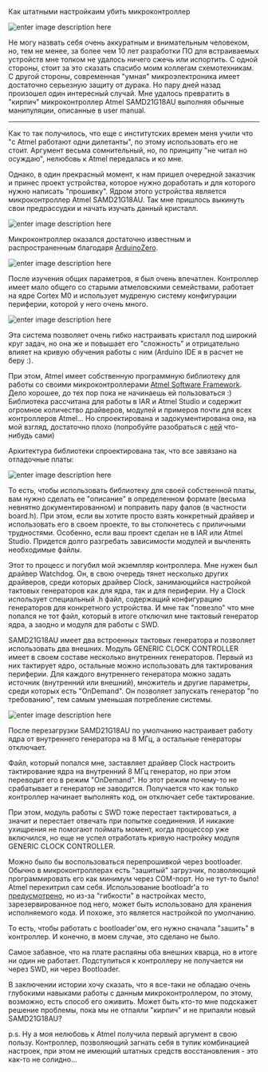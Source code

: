 
Как штатными настройкаим убить микроконтроллер

![enter image description here](https://habrastorage.org/files/776/388/305/7763883051724bd4a7b1441fb3a18d7d.jpg)

Не могу назвать себя очень аккуратным и внимательным человеком, но, тем не менее, за более чем 10 лет разработки ПО для встраиваемых устройств мне толком не удалось ничего сжечь или испортить. С одной стороны, стоит за это сказать спасибо моим коллегам схемотехникам. С другой стороны, современная "умная" микроэлектроника имеет достаточно серьезную защиту от дурака. Но пару дней назад произошел один интересный случай. Мне удалось превратить в "кирпич" микроконтроллер Atmel SAMD21G18AU выполняя обычные манипуляции, описанные в user manual.

----------

Как то так получилось, что еще с институтских времен меня учили что "с Atmel работают одни дилетанты", по этому использовать его не стоит. Аргумент весьма сомнительный, но, по принципу "не читал но осуждаю", нелюбовь к Atmel передалась и ко мне. 

Однако, в один прекрасный момент, к нам пришел очередной заказчик и принес проект устройства, которое нужно доработать и для которого нужно написать "прошивку". Ядром этого устройства является микроконтроллер Atmel SAMD21G18AU. Так мне пришлось выкинуть свои предрассудки и начать изучать данный кристалл.

![enter image description here](https://habrastorage.org/files/00d/ae2/0e9/00dae20e97eb4196b6152dd1ffbb2553.jpg)

Микроконтроллер оказался достаточно известным и распространенным благодаря [ArduinoZero](https://www.arduino.cc/en/Main/ArduinoBoardZero). 

![enter image description here](https://habrastorage.org/files/7c4/1ff/40b/7c41ff40bffd44a7a75d4dd2aa4f910d.jpg)

После изучения общих параметров, я был очень впечатлен. Контроллер имеет мало общего со старыми атмеловскими семействами, работает на ядре Cortex M0 и использует мудреную систему конфигурации периферии, которой у него очень много.

![enter image description here](https://habrastorage.org/files/582/17c/9a0/58217c9a0fc44c4e894b1692dda8076c.jpg)

Эта система позволяет очень гибко настраивать кристалл под широкий круг задач, но она же и повышает его "сложность" и отрицательно влияет на кривую обучения работы с ним (Arduino IDE я в расчет не беру :). 

При этом, Atmel имеет собственную программную библиотеку для работы со своими микроконтроллерами [Atmel Software Framework](http://www.atmel.com/ru/ru/tools/avrsoftwareframework.aspx). Дело хорошее, до тех пор пока не начинаешь ей пользоваться :) Библиотека рассчитана для работы в IAR и Atmel Studio и содержит огромное количество драйверов, модулей и примеров почти для всех контроллеров Atmel... Но спроектирована и задокументирована она, на мой взгляд, достаточно плохо (попробуйте разобраться с [ней](http://asf.atmel.com/docs/latest/) что-нибудь сами)

Архитектура библиотеки спроектирована так, что все завязано на отладочные платы:

![enter image description here](https://habrastorage.org/files/886/3e4/443/8863e4443824401faf61a42e59216167.jpg)

То есть, чтобы использовать библиотеку для своей собственной платы, вам нужно сделать ее "описание" в определенном формате (весьма невнятно документированном) и поправить пару фалов (в частности board.h). При этом, если вы хотите просто взять конкретный драйвер и использовать его в своем проекте, то вы столкнетесь с приличными трудностями. Особенно, если ваш проект сделан не в IAR или Atmel Studio. Придется долго разгребать зависимости модулей и вычленять необходимые файлы.

Этот то процесс и погубил мой экземпляр контроллера. Мне нужен был драйвер Watchdog. Он, в свою очередь тянет несколько других драйверов, среди которых драйвер Clock, занимающийся настройкой тактовых генераторов как для ядра, так и для периферии. Ну а Clock использует специальный .h файл, содержащий конфигурацию генераторов для конкретного устройства. И мне так "повезло" что мне попался не тот файл, который в итоге отключил мне тактовый генератор ядра, а заодно и модуля для работы с SWD.

SAMD21G18AU имеет два встроенных тактовых генератора и позволяет использовать два внешних. Модуль GENERIC CLOCK CONTROLLER имеет в своем составе несколько внутренних генераторов. Первый из них тактирует ядро, остальные можно использовать для тактирования периферии. Для каждого внутреннего генератора можно задать источник (внутренний или внешний), множитель и другие параметры, среди которых есть "OnDemand". Он позволяет запускать генератор "по требованию", тем самым уменьшая потребление системы.

![enter image description here](https://habrastorage.org/files/dc7/e60/c10/dc7e60c1092448fba6a98025028a251c.jpg)

После перезагрузки SAMD21G18AU по умолчанию настраивает работу ядра от внутреннего генератора на 8 МГц, а остальные генераторы отключает. 

Файл, который попался мне, заставляет драйвер Clock настроить тактирование ядра на внутренний 8 МГц генератор, но при этом переводит его в режим "OnDemand". Но этот режим почему-то не срабатывает и генератор не заводится. Получается что как только контроллер начинает выполнять код, он отключает себе тактирование. 

При этом, модуль работы с SWD тоже перестает тактироваться, а значит и перестает отвечать при попытке соединения. И никакие ухищрения не помогают поймать момент, когда процессор уже включился, но еще не успел отработать кривую настройку модуля GENERIC CLOCK CONTROLLER.

Можно было бы воспользоваться перепрошивкой через bootloader. Обычно в микроконтроллерах есть "зашитый" загрузчик, позволяющий программировать его как минимум через COM-порт. Но не тут-то было! Atmel перехитрил сам себя. Использование bootloadr'а то [предусмотрено](http://www.atmel.com/images/atmel-42366-sam-ba-bootloader-for-sam-d21_applicationnote_at07175.pdf), но из-за "гибкости" в настройках место, зарезервированное под него, может быть использовано для хранения исполняемого кода. И похоже, это является настройкой по умолчанию.

То есть, чтобы работать с bootloader'ом, его нужно сначала "зашить" в контроллер. И конечно, в моем случае, это сделано не было.

Самое забавное, что на плате распаяны оба внешних кварца, но в итоге ни один не работает. Подступиться к контроллеру не получается ни через SWD, ни через Bootloader.

В заключении истории хочу сказать, что я все-таки не обладаю очень глубокими навыками работы с данным микроконтроллером, по этому, возможно, есть способ его оживить. Может быть кто-то мне подскажет решение проблемы, пока мы не отпаяли "кирпич" и не припаяли новый SAMD21G18AU?

p.s. Ну а моя нелюбовь к Atmel получила первый аргумент в свою пользу. Контроллер, позволяющий загнать себя в тупик комбинацией настроек, при этом не имеющий штатных средств восстановления - это как-то не солидно...
